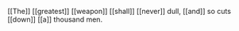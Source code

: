 [[The]] [[greatest]] [[weapon]] [[shall]] [[never]] dull, [[and]] so cuts [[down]] [[a]] thousand men.